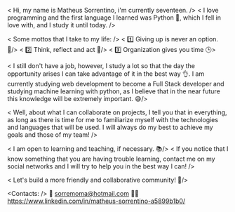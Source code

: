
< Hi, my name is Matheus Sorrentino, i'm currently seventeen. />
< I love programming and the first language I learned was Python 🐍, which I fell in love with, and I study it until today. />

< Some mottos that I take to my life: />
< 1️⃣ Giving up is never an option. 💪/>
< 2️⃣ Think, reflect and act 🧠/>
< 3️⃣ Organization gives you time 🕒>


< I still don't have a job, however, I study a lot so that the day the opportunity arises I can take advantage of it in the best way 👌. I am currently studying web development to become a Full Stack developer and studying machine learning with python, as I believe that in the near future this knowledge will be extremely important. 😅/>

< Well, about what I can collaborate on projects, I tell you that in everything, as long as there is time for me to familiarize myself with the technologies and languages ​​that will be used. I will always do my best to achieve my goals and those of my team!  />

< I am open to learning and teaching, if necessary. 📚/>
< If you notice that I know something that you are having trouble learning, contact me on my social networks and I will try to help you in the best way I can! />

< Let's build a more friendly and collaborative community! 🌱/>

<Contacts: />
📧    sorremoma@hotmail.com
🧑💼 https://www.linkedin.com/in/matheus-sorrentino-a5899b1b0/
